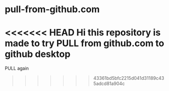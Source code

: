 # pull-from-github.com
<<<<<<< HEAD
Hi this repository is made to try PULL from github.com to github desktop
=======
PULL again
>>>>>>> 43361bd5bfc2215d041d31189c435adcd81a904c
